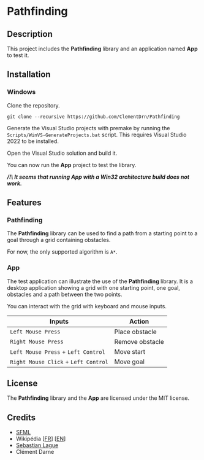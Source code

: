 # Pathfinding

## Description

This project includes the **Pathfinding** library and an application named **App** to test it.


## Installation

### Windows

Clone the repository.

```git
git clone --recursive https://github.com/ClementDrn/Pathfinding
```

Generate the Visual Studio projects with premake by running the `Scripts/WinVS-GenerateProjects.bat` script. This requires Visual Studio 2022 to be installed.

Open the Visual Studio solution and build it.

You can now run the **App** project to test the library.

***/!\ It seems that running App with a Win32 architecture build does not work.***


## Features

### Pathfinding

The **Pathfinding** library can be used to find a path from a starting point to a goal through a grid containing obstacles. 

For now, the only supported algorithm is `A*`.

### App

The test application can illustrate the use of the **Pathfinding** library. It is a desktop application showing a grid with one starting point, one goal, obstacles and a path between the two points.

You can interact with the grid with keyboard and mouse inputs.

| Inputs                                 | Action                    |
|----------------------------------------|---------------------------|
| `Left Mouse Press`                     | Place obstacle            |
| `Right Mouse Press`                    | Remove obstacle           |
| `Left Mouse Press` + `Left Control`    | Move start                |
| `Right Mouse Click` + `Left Control`   | Move goal                 |


## License

The **Pathfinding** library and the **App** are licensed under the MIT license.


## Credits

* [SFML](https://github.com/SFML/SMFL)
* Wikipédia [[FR](https://fr.wikipedia.org/wiki/Algorithme_A*)] [[EN](https://en.wikipedia.org/wiki/A*_search_algorithm)]
* [Sebastian Lague](https://youtu.be/-L-WgKMFuhE)
* Clément Darne
